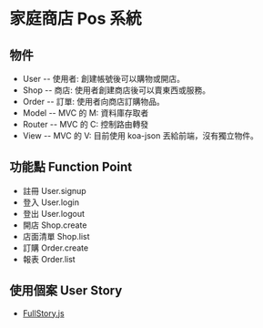 # 家庭商店 Pos 系統

## 物件

* User -- 使用者: 創建帳號後可以購物或開店。
* Shop -- 商店: 使用者創建商店後可以賣東西或服務。
* Order -- 訂單: 使用者向商店訂購物品。
* Model -- MVC 的 M: 資料庫存取者
* Router -- MVC 的 C: 控制路由轉發
* View -- MVC 的 V: 目前使用 koa-json 丟給前端，沒有獨立物件。

## 功能點 Function Point

* 註冊 User.signup
* 登入 User.login
* 登出 User.logout
* 開店 Shop.create
* 店面清單 Shop.list
* 訂購 Order.create
* 報表 Order.list

## 使用個案 User Story

* [FullStory.js](test/server/FullStory.js)
